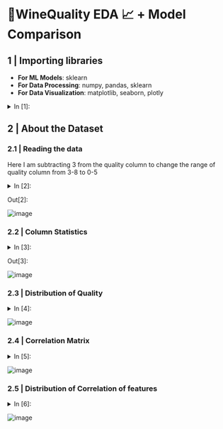 # 🍷WineQuality EDA 📈 + Model Comparison

## 1 | Importing libraries
- **For ML Models**: sklearn
- **For Data Processing**: numpy, pandas, sklearn
- **For Data Visualization**: matplotlib, seaborn, plotly


<details>
  <summary>In [1]:</summary>
  
  ```
  # For ML models
  from sklearn.linear_model import LinearRegression ,LogisticRegression
  from sklearn.tree import DecisionTreeClassifier
  from sklearn.neighbors import KNeighborsClassifier
  from sklearn.naive_bayes import GaussianNB
  from sklearn.ensemble import AdaBoostRegressor
  from sklearn.ensemble import RandomForestClassifier
  import xgboost as xgb
  from sklearn.svm import SVC ,SVR
  from sklearn.metrics import f1_score, confusion_matrix, accuracy_score, classification_report
  from sklearn.model_selection import GridSearchCV

  # For Data Processing
  import numpy as np
  import pandas as pd
  from sklearn.preprocessing import LabelEncoder
  from sklearn.model_selection import train_test_split 

  # For Data Visualization
  import matplotlib.pyplot as plt
  import seaborn as sns
  import plotly.express as px
  import plotly.graph_objects as go
  from plotly.subplots import make_subplots

  # Miscellaneous
  import os
  import random
  ```
</details>

## 2 | About the Dataset

### 2.1 | Reading the data

Here I am subtracting 3 from the quality column to change the range of quality column from 3-8 to 0-5

<details>
  <summary>In [2]:</summary>
  
  ```
  df = pd.read_csv('/kaggle/input/wine-quality-dataset/WineQT.csv')
  del df['Id']
  df['quality'] = df['quality']-3
  df
  ```

</details>

Out[2]:

![image](https://user-images.githubusercontent.com/55765292/165423477-0fdfb38b-4f28-4cd7-9dca-efd8ea6b730c.png)

### 2.2 | Column Statistics

<details>
  <summary>In [3]:</summary>
  
  ```
  df.describe()[1:].T.style.background_gradient(cmap='Blues')
  ```
  
</details>

Out[3]:

![image](https://user-images.githubusercontent.com/55765292/165423548-d768a26e-c1a0-42e9-bae8-79dc575d1500.png)

### 2.3 | Distribution of Quality

<details>
  <summary>In [4]:</summary>
  
  ```
  fig = go.Figure(data=[go.Pie(labels=df['quality'].value_counts().index, values=df['quality'].value_counts(), hole=.3)])
  fig.update_layout(legend_title_text='Quality')
  fig.show()
  ```

</details>

![image](https://user-images.githubusercontent.com/55765292/165423676-725dd612-48dd-4a66-96df-70da2f4eae3f.png)

### 2.4 | Correlation Matrix

<details>
  <summary>In [5]:</summary>
  
  ```
  fig = px.imshow(df.corr(),color_continuous_scale="Blues")
  fig.update_layout(height=750)
  fig.show()
  ```
  
</details>

![image](https://user-images.githubusercontent.com/55765292/165423770-4f7d3546-9bf8-4731-9299-2cafbe23f10e.png)

### 2.5 | Distribution of Correlation of features

<details>
  <summary>In [6]:</summary>
  
  ```
  df_corr_bar = abs(df.corr()['quality']).sort_values()[:-1]
  fig = px.bar(df_corr_bar, orientation='h', color_discrete_sequence =['#4285f4']*len(df_corr_bar))
  fig.update_layout(showlegend=False)
  fig.show()
  ```
  
</details>

![image](https://user-images.githubusercontent.com/55765292/165423944-f2b3338c-6765-4167-974c-1ed7a5fdef8e.png)
